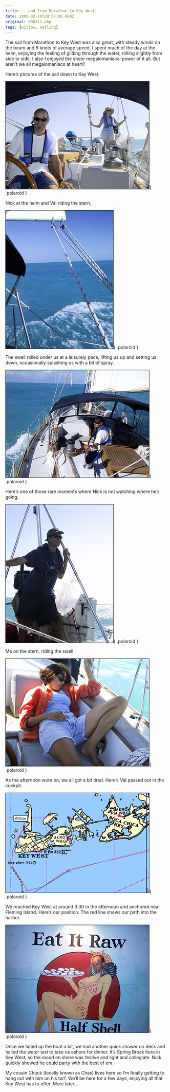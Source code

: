 ```yaml
---
title: ...and from Marathon to Key West!
date: 2002-03-20T20:54:00.000Z
original: 000111.php
tags: [willow, sailing]
---
```


The sail from Marathon to Key West was also great, with steady winds on the beam and 6 knots of average speed. I spent much of the day at the helm, enjoying the feeling of gliding through the water, rolling slightly from side to side. I also I enjoyed the sheer megalomaniacal power of it all. But aren’t we all megalomaniacs at heart?

Here’s pictures of the sail down to Key West.

![img](./nick-helm-val-stern-again.jpg){ .polaroid }

Nick at the helm and Val riding the stern.

![img](./boom-water.jpg){ .polaroid }

The swell rolled under us at a leisurely pace, lifting us up and setting us down, occasionally splashing us with a bit of spray.

![img](./nick-helm-fromstern.jpg){ .polaroid }

Here’s one of those rare moments where Nick is not watching where he’s going.

![img](./pascal-stern.jpg){ .polaroid }

Me on the stern, riding the swell.

![img](./val-passedout.jpg){ .polaroid }

As the afternoon wore on, we all got a bit tired. Here’s Val passed out in the cockpit.

![img](./gps-position.jpg){ .polaroid }

We reached Key West at around 3:30 in the afternoon and anchored near Fleming Island. Here’s our position. The red line shows our path into the harbor.

![img](./eat-it-raw.jpg){ .polaroid }

Once we tidied up the boat a bit, we had another quick shower on deck and hailed the water taxi to take us ashore for dinner. It’s Spring Break here in Key West, so the mood on shore was festive and light and collegiate. Nick quickly showed he could party with the best of em.

My cousin Chuck (locally known as Chas) lives here so I’m finally getting to hang out with him on his turf. We’ll be here for a few days, enjoying all that Key West has to offer. More later…
